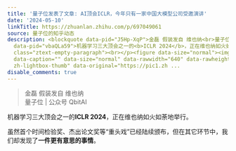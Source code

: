 ```yaml
---
title: '量子位发表了文章: AI顶会ICLR，今年只有一家中国大模型公司受邀演讲'
date: '2024-05-10'
linkTitle: https://zhuanlan.zhihu.com/p/697049061
source: 量子位的知乎动态
description: <blockquote data-pid="J5Hp-XqP">金磊 假装发自 维也纳<br>量子位 | 公众号 QbitAI</blockquote><p
  data-pid="vbaQLa59">机器学习三大顶会之一的<b>ICLR 2024</b>，正在维也纳如火如荼地举行。</p><p data-pid="8BpN9QGa">虽然首个时间检验奖、杰出论文奖等“重头戏”已经陆续颁布，但在其它环节中，我们却发现了<b>一件更有意思的事情</b>。</p><p
  class="ztext-empty-paragraph"><br></p><figure data-size="normal"><img src="https://pic1.zhimg.com/v2-3e89dfc0915bfcfcd7069d856030bbf8_1440w.jpg"
  data-caption="" data-size="normal" data-rawwidth="640" data-rawheight="638" class="origin_image
  zh-lightbox-thumb" data-original="https://pic1.zh ...
disable_comments: true
---
```

<blockquote data-pid="J5Hp-XqP">金磊 假装发自 维也纳<br>量子位 | 公众号 QbitAI</blockquote><p data-pid="vbaQLa59">机器学习三大顶会之一的<b>ICLR 2024</b>，正在维也纳如火如荼地举行。</p><p data-pid="8BpN9QGa">虽然首个时间检验奖、杰出论文奖等“重头戏”已经陆续颁布，但在其它环节中，我们却发现了<b>一件更有意思的事情</b>。</p><p class="ztext-empty-paragraph"><br></p><figure data-size="normal"><img src="https://pic1.zhimg.com/v2-3e89dfc0915bfcfcd7069d856030bbf8_1440w.jpg" data-caption="" data-size="normal" data-rawwidth="640" data-rawheight="638" class="origin_image zh-lightbox-thumb" data-original="https://pic1.zh ...